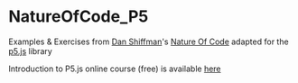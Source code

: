 # NatureOfCode_P5
Examples &amp; Exercises from [Dan Shiffman]()'s [Nature Of Code](http://natureofcode.com/) adapted for the [p5.js](http://p5js.org/) library

Introduction to P5.js online course (free) is available [here](https://www.kadenze.com/)


